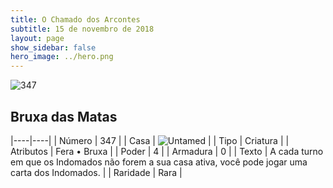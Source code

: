 ```yaml
---
title: O Chamado dos Arcontes
subtitle: 15 de novembro de 2018
layout: page
show_sidebar: false
hero_image: ../hero.png
---
```


![347](https://cdn.keyforgegame.com/media/card_front/pt/341_347_44X322787G78_pt.png)

## Bruxa das Matas

|----|----|
| Número | 347 |
| Casa | ![Untamed](https://archonarcana.com/images/thumb/b/bd/Untamed.png/22px-Untamed.png "Indomados") |
| Tipo | Criatura |
| Atributos | Fera • Bruxa |
| Poder | 4 |
| Armadura | 0 |
| Texto | A cada turno em que os Indomados não forem a sua casa ativa, você pode jogar uma carta dos Indomados. |
| Raridade | Rara |
